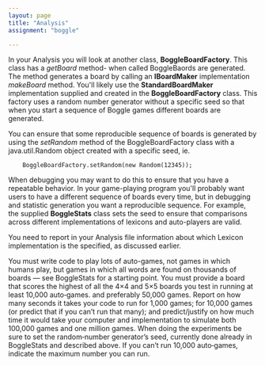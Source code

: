 ```yaml
---
layout: page
title: "Analysis"
assignment: "boggle"

---
```



In your Analysis you will look at another class, **BoggleBoardFactory**. This class has a *getBoard* method- when called BoggleBaords are generated. The method generates a board by calling an **IBoardMaker** implementation *makeBoard* method. You'll likely use the **StandardBoardMaker** implementation supplied and created in the **BoggleBoardFactory** class.  This factory uses a random number generator without a specific seed so that when you start a sequence of Boggle games different boards are generated.

You can ensure that some reproducible sequence of boards is generated by using the *setRandom* method of the BoggleBoardFactory class with a java.util.Random object created with a specific seed, ie. 

		BoggleBoardFactory.setRandom(new Random(12345)); 

When debugging you may want to do this to ensure that you have a repeatable behavior. In your game-playing program you'll probably want users to have a different sequence of boards every time, but in debugging and statistic generation you want a reproducible sequence. For example, the supplied **BoggleStats** class sets the seed to ensure that comparisons across different implementations of lexicons and auto-players are valid. 

You need to report in your Analysis file information about which Lexicon implementation is the specified, as discussed earlier. 

You must write code to play lots of auto-games, not games in which humans play, but games in which all words are found on thousands of boards — see BoggleStats for a starting point. You must provide a board that scores the highest of all the 4×4 and 5×5 boards you test in running at least 10,000 auto‐games. and preferably 50,000 games. Report on how many seconds it takes your code to run for 1,000 games; for 10,000 games (or predict that if you can’t run that many); and predict/justify on how much time it would take your computer and implementation to simulate both 100,000 games and one million games. When doing the experiments be sure to set the random‐number generator’s seed, currently done already in BoggleStats and described above. If you can’t run 10,000 auto‐games, indicate the maximum number you can run.